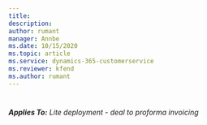 ```yaml
---
title: 
description: 
author: rumant
manager: Annbe
ms.date: 10/15/2020
ms.topic: article
ms.service: dynamics-365-customerservice
ms.reviewer: kfend 
ms.author: rumant
---
```


# 

_**Applies To:** Lite deployment - deal to proforma invoicing_
